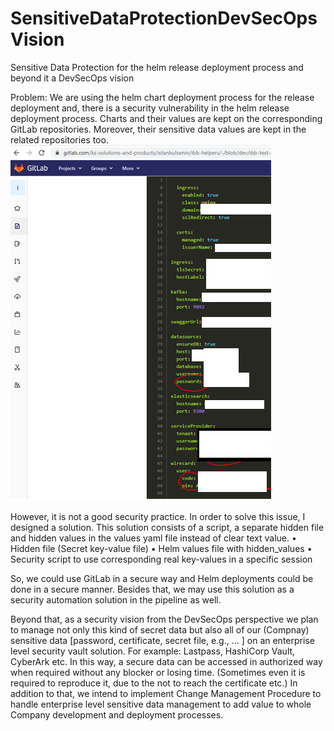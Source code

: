 # SensitiveDataProtectionDevSecOpsVision
Sensitive Data Protection for the helm release deployment process and beyond it a DevSecOps vision

Problem:  We are using the helm chart deployment process for the release deployment and, there is a security vulnerability in the helm release deployment process. Charts and their values are kept on the corresponding GitLab repositories. Moreover, their sensitive data values are kept in the related repositories too. 
![HelmValues](HelmValues.png)

However, it is not a good security practice. In order to solve this issue, I designed a solution.  This solution consists of a script, a separate hidden file and hidden values in the values yaml file instead of clear text value.
•	Hidden file (Secret key-value file)
•	Helm values file with hidden_values
•	Security script to use corresponding real key-values in a specific session


So, we could use GitLab in a secure way and Helm deployments could be done in a secure manner.  Besides that, we may use this solution as a security automation solution in the pipeline as well. 


Beyond that, as a security vision from the DevSecOps perspective we plan to manage not only this kind of secret data but also all of our (Compnay) sensitive data [password, certificate, secret file, e.g., … ]  on an enterprise level security vault solution. For example: Lastpass, HashiCorp Vault, CyberArk etc. In this way, a secure data can be accessed in authorized way when required without any blocker or losing time. (Sometimes even it is required to reproduce it, due to the not to reach the certificate etc.)
In addition to that, we intend to implement Change Management Procedure to handle enterprise level sensitive data management to add value to whole Company development and deployment processes. 
